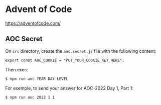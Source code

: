 # Advent of Code

https://adventofcode.com/

## AOC Secret

On `src` directory, create the `aoc.secret.js` file with the following content:

```
export const AOC_COOKIE = "PUT_YOUR_COOKIE_KEY_HERE";
```

Then exec:

```
$ npm run aoc YEAR DAY LEVEL
```

For exemple, to send your answer for AOC-2022 Day 1, Part 1:

```
$ npm run aoc 2022 1 1
```
